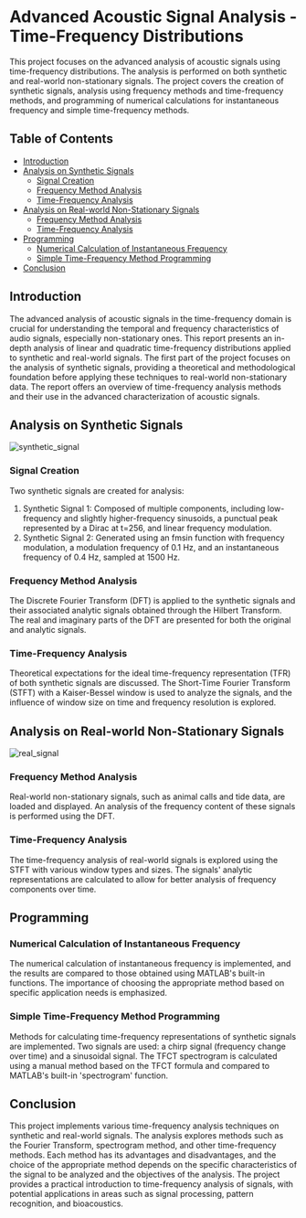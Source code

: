 # Advanced Acoustic Signal Analysis - Time-Frequency Distributions

This project focuses on the advanced analysis of acoustic signals using time-frequency distributions. The analysis is performed on both synthetic and real-world non-stationary signals. The project covers the creation of synthetic signals, analysis using frequency methods and time-frequency methods, and programming of numerical calculations for instantaneous frequency and simple time-frequency methods.

## Table of Contents

- [Introduction](#introduction)
- [Analysis on Synthetic Signals](#analysis-on-synthetic-signals)
  - [Signal Creation](#signal-creation)
  - [Frequency Method Analysis](#frequency-method-analysis)
  - [Time-Frequency Analysis](#time-frequency-analysis)
- [Analysis on Real-world Non-Stationary Signals](#analysis-on-real-world-non-stationary-signals)
  - [Frequency Method Analysis](#frequency-method-analysis-1)
  - [Time-Frequency Analysis](#time-frequency-analysis-1)
- [Programming](#programming)
  - [Numerical Calculation of Instantaneous Frequency](#numerical-calculation-of-instantaneous-frequency)
  - [Simple Time-Frequency Method Programming](#simple-time-frequency-method-programming)
- [Conclusion](#conclusion)

## Introduction

The advanced analysis of acoustic signals in the time-frequency domain is crucial for understanding the temporal and frequency characteristics of audio signals, especially non-stationary ones. This report presents an in-depth analysis of linear and quadratic time-frequency distributions applied to synthetic and real-world signals. The first part of the project focuses on the analysis of synthetic signals, providing a theoretical and methodological foundation before applying these techniques to real-world non-stationary data. The report offers an overview of time-frequency analysis methods and their use in the advanced characterization of acoustic signals.

## Analysis on Synthetic Signals

![synthetic_signal](https://github.com/MT444M/HIM-java/assets/107960014/2fdd2037-7fda-4268-b7d7-2165a9d37e71)


### Signal Creation

Two synthetic signals are created for analysis:

1. Synthetic Signal 1: Composed of multiple components, including low-frequency and slightly higher-frequency sinusoids, a punctual peak represented by a Dirac at t=256, and linear frequency modulation.
2. Synthetic Signal 2: Generated using an fmsin function with frequency modulation, a modulation frequency of 0.1 Hz, and an instantaneous frequency of 0.4 Hz, sampled at 1500 Hz.

### Frequency Method Analysis

The Discrete Fourier Transform (DFT) is applied to the synthetic signals and their associated analytic signals obtained through the Hilbert Transform. The real and imaginary parts of the DFT are presented for both the original and analytic signals.

### Time-Frequency Analysis

Theoretical expectations for the ideal time-frequency representation (TFR) of both synthetic signals are discussed. The Short-Time Fourier Transform (STFT) with a Kaiser-Bessel window is used to analyze the signals, and the influence of window size on time and frequency resolution is explored.

## Analysis on Real-world Non-Stationary Signals

![real_signal](https://github.com/MT444M/HIM-java/assets/107960014/66d11366-161f-4049-8e80-a503783f44e4)

### Frequency Method Analysis

Real-world non-stationary signals, such as animal calls and tide data, are loaded and displayed. An analysis of the frequency content of these signals is performed using the DFT.

### Time-Frequency Analysis

The time-frequency analysis of real-world signals is explored using the STFT with various window types and sizes. The signals' analytic representations are calculated to allow for better analysis of frequency components over time.

## Programming

### Numerical Calculation of Instantaneous Frequency

The numerical calculation of instantaneous frequency is implemented, and the results are compared to those obtained using MATLAB's built-in functions. The importance of choosing the appropriate method based on specific application needs is emphasized.

### Simple Time-Frequency Method Programming

Methods for calculating time-frequency representations of synthetic signals are implemented. Two signals are used: a chirp signal (frequency change over time) and a sinusoidal signal. The TFCT spectrogram is calculated using a manual method based on the TFCT formula and compared to MATLAB's built-in 'spectrogram' function.

## Conclusion

This project implements various time-frequency analysis techniques on synthetic and real-world signals. The analysis explores methods such as the Fourier Transform, spectrogram method, and other time-frequency methods. Each method has its advantages and disadvantages, and the choice of the appropriate method depends on the specific characteristics of the signal to be analyzed and the objectives of the analysis. The project provides a practical introduction to time-frequency analysis of signals, with potential applications in areas such as signal processing, pattern recognition, and bioacoustics.
